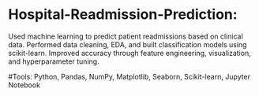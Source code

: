 # Hospital-Readmission-Prediction:
Used machine learning to predict patient readmissions based on clinical data. Performed data cleaning, EDA, and built classification models using scikit-learn. Improved accuracy through feature engineering, visualization, and hyperparameter tuning.

#Tools: 
Python, Pandas, NumPy, Matplotlib, Seaborn, Scikit-learn, Jupyter Notebook
